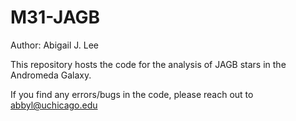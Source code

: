 # M31-JAGB

Author: Abigail J. Lee

This repository hosts the code for the analysis of JAGB stars in the Andromeda Galaxy. 

If you find any errors/bugs in the code, please reach out to abbyl@uchicago.edu
